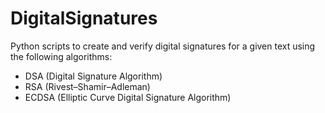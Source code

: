 # DigitalSignatures

Python scripts to create and verify digital signatures for a given text using the following algorithms:
- DSA (Digital Signature Algorithm)
- RSA (Rivest–Shamir–Adleman)
- ECDSA (Elliptic Curve Digital Signature Algorithm)